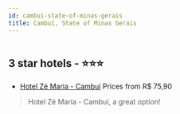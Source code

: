 ```yaml
---
id: cambui-state-of-minas-gerais
title: Cambuí, State of Minas Gerais
---
```


<center><img src="https://static.hotelurbano.com/reservas/prod0/17/17327/5d8e656100242_hotel-ze-maria-cambui.JPG" alt="" /></center>


##  3 star hotels - ⭐️⭐️⭐️

-    [Hotel Zé Maria - Cambuí](https://us.hurb.com/hotels/cambui/hotel-ze-maria-cambui-17327?cmp=18055) Prices from R$ 75,90
   > Hotel Zé Maria - Cambuí, a great option!
